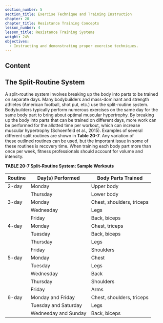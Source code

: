 ```yaml
---
section_number: 5
section_title: Exercise Technique and Training Instruction
chapter: 20
chapter_title: Resistance Training Concepts
lesson_number: 4
lesson_title: Resistance Training Systems
weight: 24%
objectives:
  - Instructing and demonstrating proper exercise techniques.
---
```


## Content
## The Split-Routine System

A split-routine system involves breaking up the body into parts to be trained on separate days. Many bodybuilders and mass-dominant and strength athletes (American football, shot put, etc.) use the split-routine system. Bodybuilders typically perform numerous exercises on the same day for the same body part to bring about optimal muscular hypertrophy. By breaking up the body into parts that can be trained on different days, more work can be performed for the allotted time per workout, which can increase muscular hypertrophy (Schoenfeld et al., 2015). Examples of several different split routines are shown in **Table 20-7**. Any variation of these outlined routines can be used, but the important issue in some of these routines is recovery time. When training each body part more than once per week, fitness professionals should account for volume and intensity.

**TABLE 20-7 Split-Routine System: Sample Workouts**

| Routine | Day(s) Performed | Body Parts Trained |
|---|---|---|
| 2-day | Monday | Upper body |
|  | Thursday | Lower body |
| 3-day | Monday | Chest, shoulders, triceps |
|  | Wednesday | Legs |
|  | Friday | Back, biceps |
| 4-day | Monday | Chest, triceps |
|  | Tuesday | Back, biceps |
|  | Thursday | Legs |
|  | Friday | Shoulders |
| 5-day | Monday | Chest |
|  | Tuesday | Legs |
|  | Wednesday | Back |
|  | Thursday | Shoulders |
|  | Friday | Arms |
| 6-day | Monday and Friday | Chest, shoulders, triceps |
|  | Tuesday and Saturday | Legs |
|  | Wednesday and Sunday | Back, biceps |
